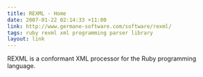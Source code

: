 ```yaml
---
title: REXML - Home
date: 2007-01-22 02:14:33 +11:00
link: http://www.germane-software.com/software/rexml/
tags: ruby rexml xml programming parser library
layout: link
---
```

REXML is a conformant XML processor for the Ruby programming language.
